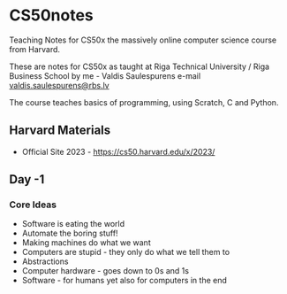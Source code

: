 # CS50notes

Teaching Notes for CS50x the massively online computer science course from Harvard.

These are notes for CS50x as taught at Riga Technical University / Riga Business School by me - Valdis Saulespurens
e-mail valdis.saulespurens@rbs.lv

The course teaches basics of programming, using Scratch, C and Python.

## Harvard Materials

* Official Site 2023 - https://cs50.harvard.edu/x/2023/

## Day -1

### Core Ideas 

* Software is eating the world
* Automate the boring stuff!
* Making machines do what we want
* Computers are stupid - they only do what we tell them to
* Abstractions
* Computer hardware - goes down to 0s and 1s
* Software - for humans yet also for computers in the end
